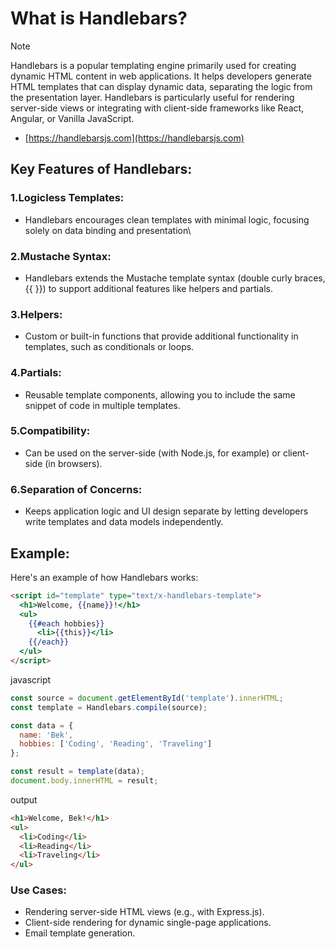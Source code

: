 # What is Handlebars?

>[!NOTE]
>Handlebars is a popular templating engine primarily used for creating dynamic HTML content in web applications. It helps developers generate HTML templates that can display dynamic data, separating the logic from the presentation layer. Handlebars is particularly useful for rendering server-side views or integrating with client-side frameworks like React, Angular, or Vanilla JavaScript.
>- [https://handlebarsjs.com](https://handlebarsjs.com)

## Key Features of Handlebars:
### 1.Logicless Templates:
- Handlebars encourages clean templates with minimal logic, focusing solely on data binding and presentation\
### 2.Mustache Syntax:
- Handlebars extends the Mustache template syntax (double curly braces, {{ }}) to support additional features like helpers and partials.
### 3.Helpers:
- Custom or built-in functions that provide additional functionality in templates, such as conditionals or loops.
### 4.Partials:
- Reusable template components, allowing you to include the same snippet of code in multiple templates.
### 5.Compatibility:
- Can be used on the server-side (with Node.js, for example) or client-side (in browsers).
### 6.Separation of Concerns:
- Keeps application logic and UI design separate by letting developers write templates and data models independently.

## Example:
Here's an example of how Handlebars works:
```html
<script id="template" type="text/x-handlebars-template">
  <h1>Welcome, {{name}}!</h1>
  <ul>
    {{#each hobbies}}
      <li>{{this}}</li>
    {{/each}}
  </ul>
</script>
```
javascript
```javascript
const source = document.getElementById('template').innerHTML;
const template = Handlebars.compile(source);

const data = {
  name: 'Bek',
  hobbies: ['Coding', 'Reading', 'Traveling']
};

const result = template(data);
document.body.innerHTML = result;

```
output
```html
<h1>Welcome, Bek!</h1>
<ul>
  <li>Coding</li>
  <li>Reading</li>
  <li>Traveling</li>
</ul>

```
### Use Cases:
- Rendering server-side HTML views (e.g., with Express.js).
- Client-side rendering for dynamic single-page applications.
- Email template generation.
